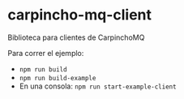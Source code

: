 # carpincho-mq-client
Biblioteca para clientes de CarpinchoMQ


Para correr el ejemplo:
- `npm run build`
- `npm run build-example`
- En una consola: `npm run start-example-client`
